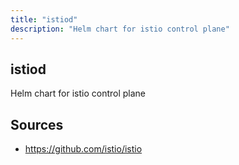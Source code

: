 ```yaml
---
title: "istiod"
description: "Helm chart for istio control plane"
---
```


## istiod

Helm chart for istio control plane

## Sources

- https://github.com/istio/istio
